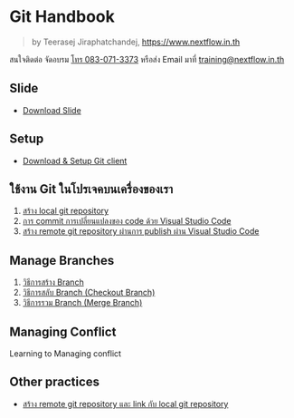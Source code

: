 
# Git Handbook

> by Teerasej Jiraphatchandej, https://www.nextflow.in.th

สนใจติดต่อ จัดอบรม [โทร 083-071-3373](tel:083-071-3373) หรือส่ง Email มาที่ [training@nextflow.in.th](mailto:training@nextflow.in.th)

## Slide 

- [Download Slide](https://www.dropbox.com/s/qkts9an2mnetj80/Git%20for%20Beginner.pdf?dl=0)

## Setup

- [Download & Setup Git client](setup.md)

## ใช้งาน Git ในโปรเจคบนเครื่องของเรา

1. [สร้าง local git repository](contents/create-local-git-repo.md)
2. [การ commit การเปลี่ยนแปลงของ code ด้วย Visual Studio Code](contents/commiting-code.md)
3. [สร้าง remote git repository ผ่านการ publish ผ่าน Visual Studio Code](contents/publish-git-repo-to-github.md)


## Manage Branches

1. [วิธีการสร้าง Branch](contents/branch-create.md) 
2. [วิธีการสลับ Branch (Checkout Branch)](contents/branch-checkout.md)
3. [วิธีการรวม Branch (Merge Branch)](contents/branch-merge.md)

## Managing Conflict

Learning to Managing conflict

## Other practices

- [สร้าง remote git repository และ link กับ local git repository](contents/create-remote-repo-and-link-with-local/readme.md)